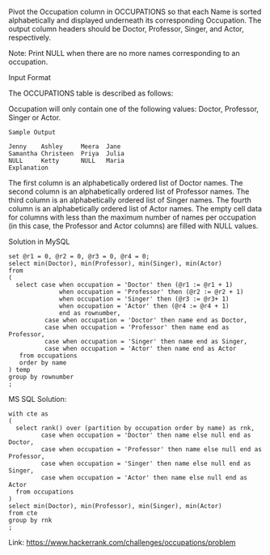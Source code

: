 Pivot the Occupation column in OCCUPATIONS so that each Name is sorted alphabetically and displayed underneath its corresponding Occupation. The output column headers should be Doctor, Professor, Singer, and Actor, respectively.

Note: Print NULL when there are no more names corresponding to an occupation.

Input Format

The OCCUPATIONS table is described as follows:



Occupation will only contain one of the following values: Doctor, Professor, Singer or Actor.

```
Sample Output

Jenny    Ashley     Meera  Jane
Samantha Christeen  Priya  Julia
NULL     Ketty      NULL   Maria
Explanation
```
The first column is an alphabetically ordered list of Doctor names.
The second column is an alphabetically ordered list of Professor names.
The third column is an alphabetically ordered list of Singer names.
The fourth column is an alphabetically ordered list of Actor names.
The empty cell data for columns with less than the maximum number of names per occupation (in this case, the Professor and Actor columns) are filled with NULL values.

Solution in MySQL
```
set @r1 = 0, @r2 = 0, @r3 = 0, @r4 = 0;
select min(Doctor), min(Professor), min(Singer), min(Actor)
from
(
  select case when occupation = 'Doctor' then (@r1 := @r1 + 1)
              when occupation = 'Professor' then (@r2 := @r2 + 1)
              when occupation = 'Singer' then (@r3 := @r3+ 1)
              when occupation = 'Actor' then (@r4 := @r4 + 1)
              end as rownumber,
          case when occupation = 'Doctor' then name end as Doctor,
          case when occupation = 'Professor' then name end as Professor,
          case when occupation = 'Singer' then name end as Singer,
          case when occupation = 'Actor' then name end as Actor
   from occupations
   order by name
) temp
group by rownumber
;
```

MS SQL Solution:
```
with cte as
(
  select rank() over (partition by occupation order by name) as rnk,
         case when occupation = 'Doctor' then name else null end as Doctor,
         case when occupation = 'Professor' then name else null end as Professor,
         case when occupation = 'Singer' then name else null end as Singer,
         case when occupation = 'Actor' then name else null end as Actor
  from occupations
) 
select min(Doctor), min(Professor), min(Singer), min(Actor)
from cte
group by rnk
;

```
Link: https://www.hackerrank.com/challenges/occupations/problem
